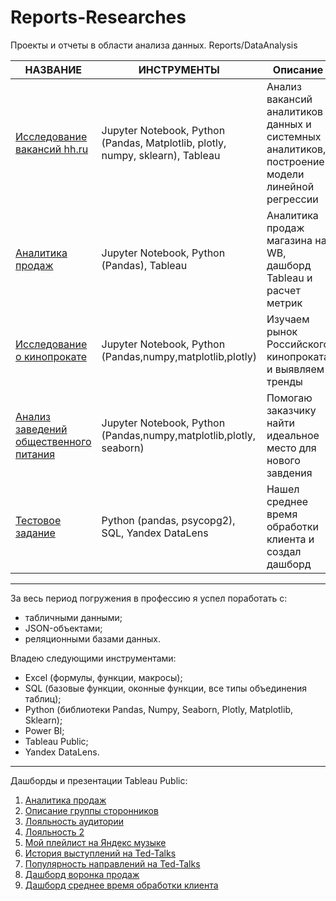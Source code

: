# Reports-Researches
Проекты и отчеты в области анализа данных. Reports/DataAnalysis


| НАЗВАНИЕ                                                                                                                                                                                                                                                                                                                                                                                       | ИНСТРУМЕНТЫ                                                                    | Описание                                                                                       |
| ---------------------------------------------------------------------------------------------------------------------------------------------------------------------------------------------------------------------------------------------------------------------------------------------------------------------------------------------------------------------------------------------- | ------------------------------------------------------------------------------ | ---------------------------------------------------------------------------------------------- |
| [Исследование вакансий hh.ru](https://github.com/SamurYusupov/Reports-Researches/blob/main/%D0%B8%D1%81%D1%81%D0%BB%D0%B5%D0%B4%D0%BE%D0%B2%D0%B0%D0%BD%D0%B8%D0%B5_%D0%B2%D0%B0%D0%BA%D0%B0%D0%BD%D1%81%D0%B8%D0%B9_%D0%BD%D0%BE%D0%B2%D1%8B%D0%B9_%D0%B2%D0%B0%D1%80%D0%B8%D0%B0%D0%BD%D1%82.ipynb)                                                                                           | Jupyter Notebook, Python (Pandas, Matplotlib, plotly, numpy, sklearn), Tableau | Анализ вакансий аналитиков данных и системных аналитиков, построение модели линейной регрессии |
| [Аналитика продаж](https://github.com/SamurYusupov/Reports-Researches/commit/3920e1c57649bf8f450d25b8ba7a9b47e91726dd)                                                                                                                                                                                                                                                                           | Jupyter Notebook, Python (Pandas), Tableau                                     | Аналитика продаж магазина на WB, дашборд Tableau и расчет метрик                               |
| [Исследование о кинопрокате](https://github.com/SamurYusupov/Reports-Researches/blob/main/%D0%98%D1%81%D1%81%D0%BB%D0%B5%D0%B4%D0%BE%D0%B2%D0%B0%D0%BD%D0%B8%D0%B5%20%D0%BE%20%D0%BA%D0%B8%D0%BD%D0%BE%D0%BF%D1%80%D0%BE%D0%BA%D0%B0%D1%82%D0%B5.ipynb)                                                                                                                                         | Jupyter Notebook, Python (Pandas,numpy,matplotlib,plotly)                      | Изучаем рынок Российского кинопроката и выявляем тренды                                        |
| [Анализ заведений общественного питания](https://github.com/SamurYusupov/Reports-Researches/blob/main/%D0%90%D0%BD%D0%B0%D0%BB%D0%B8%D0%B7%20%D0%B7%D0%B0%D0%B2%D0%B5%D0%B4%D0%B5%D0%BD%D0%B8%D0%B9%20%D0%BE%D0%B1%D1%89%D0%B5%D1%81%D1%82%D0%B2%D0%B5%D0%BD%D0%BD%D0%BE%D0%B3%D0%BE%20%D0%BF%D0%B8%D1%82%D0%B0%D0%BD%D0%B8%D1%8F%20%D0%9C%D0%BE%D1%81%D0%BA%D0%B2%D1%8B.ipynb)                 | Jupyter Notebook, Python (Pandas,numpy,matplotlib,plotly, seaborn)             | Помогаю заказчику найти идеальное место для нового завдения                                    |
| [Тестовое задание](https://github.com/SamurYusupov/Reports-Researches/blob/main/%D0%A2%D0%B5%D1%81%D1%82%D0%BE%D0%B2%D0%BE%D0%B5%20%D0%B7%D0%B0%D0%B4%D0%B0%D0%BD%D0%B8%D0%B5.ipynb) | Python (pandas, psycopg2), SQL, Yandex DataLens | Нашел среднее время обработки клиента и создал дашборд |
-----------------------------------------------------------------------------------------------------------------------------------------------------------------------------
За весь период погружения в профессию я успел поработать с:
- табличными данными;
- JSON-объектами;
- реляционными базами данных.

Владею следующими инструментами:
- Excel (формулы, функции, макросы);
- SQL (базовые функции, оконные функции, все типы объединения таблиц);
- Python (библиотеки Pandas, Numpy, Seaborn, Plotly, Matplotlib, Sklearn);
- Power BI;
- Tableau Public;
- Yandex DataLens.
-----------------------------------------------------------------------------------------------------------------------------------------------------------------------------
Дашборды и презентации Tableau Public:
1. [Аналитика продаж](https://public.tableau.com/views/_17366844520100/sheet18?:language=en-US&:sid=&:redirect=auth&:display_count=n&:origin=viz_share_link )
2. [Описание группы сторонников](https://public.tableau.com/views/DASHBORD2_17284144396520/sheet24?:language=en-US&:sid=&:redirect=auth&:display_count=n&:origin=viz_share_link)
3. [Лояльность аудитории](https://public.tableau.com/views/DASHBORD2_17284141477000/sheet15?:language=en-US&:sid=&:redirect=auth&:display_count=n&:origin=viz_share_link )
4. [Лояльность 2](https://public.tableau.com/views/DASHBORD_17281560307570/sheet12?:language=en-US&:sid=&:redirect=auth&:display_count=n&:origin=viz_share_link )
5. [Мой плейлист на Яндекс музыке](https://public.tableau.com/views/MyYandexMusic/sheet11?:language=en-US&:sid=&:redirect=auth&:display_count=n&:origin=viz_share_link)
6. [История выступлений на Ted-Talks](https://public.tableau.com/views/Ypracticum_DASHBORD/sheet4?:language=en-US&:sid=&:redirect=auth&:display_count=n&:origin=viz_share_link)
7. [Популярность направлений на Ted-Talks](https://public.tableau.com/views/Ypracticum_DASHBORD_17272737066330/2018-2021?:language=en-US&:sid=&:redirect=auth&:display_count=n&:origin=viz_share_link)
8. [Дашборд воронка продаж](https://datalens.yandex/vqmz6wmjxh92h?state=0658c3ec155)
9. [Дашборд среднее время обработки клиента](https://datalens.yandex/jeg0c9qcuo2a5)

